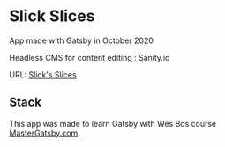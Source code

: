 # Slick Slices

App made with Gatsby in October 2020

Headless CMS for content editing : Sanity.io

URL: [Slick's Slices](thirsty-mcclintock-8946d4.netlify.app)

## Stack

This app was made to learn Gatsby with Wes Bos course [MasterGatsby.com](https://mastergatsby.com).
